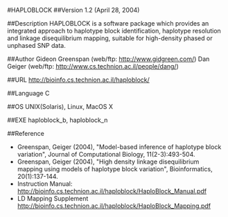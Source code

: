 #HAPLOBLOCK
##Version
1.2 (April 28, 2004)

##Description
HAPLOBLOCK is a software package which provides an integrated approach to haplotype block identification, haplotype resolution and linkage disequilibrium mapping, suitable for high-density phased or unphased SNP data.

##Author
Gideon Greenspan (web/ftp: http://www.gidgreen.com/) Dan Geiger (web/ftp: http://www.cs.technion.ac.il/people/dang/)

##URL
http://bioinfo.cs.technion.ac.il/haploblock/

##Language
C

##OS
UNIX(Solaris), Linux, MacOS X

##EXE
haploblock_b, haploblock_n

##Reference
* Greenspan, Geiger (2004), "Model-based inference of haplotype block variation", Journal of Computational Biology, 11(2-3):493-504.
* Greenspan, Geiger (2004), "High density linkage disequilibrium mapping using models of haplotype block variation", Bioinformatics, 20(1):137-144.
* Instruction Manual: http://bioinfo.cs.technion.ac.il/haploblock/HaploBlock_Manual.pdf
* LD Mapping Supplement http://bioinfo.cs.technion.ac.il/haploblock/HaploBlock_Mapping.pdf

